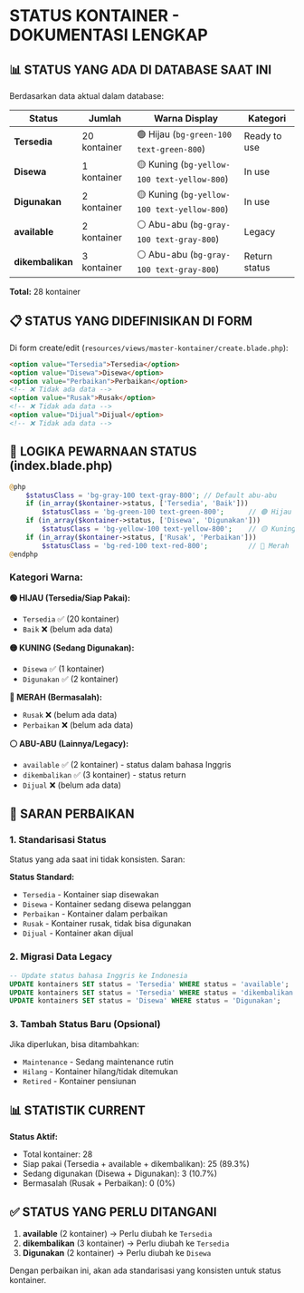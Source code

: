 # STATUS KONTAINER - DOKUMENTASI LENGKAP

## 📊 **STATUS YANG ADA DI DATABASE SAAT INI**

Berdasarkan data aktual dalam database:

| Status           | Jumlah       | Warna Display                               | Kategori      |
| ---------------- | ------------ | ------------------------------------------- | ------------- |
| **Tersedia**     | 20 kontainer | 🟢 Hijau (`bg-green-100 text-green-800`)    | Ready to use  |
| **Disewa**       | 1 kontainer  | 🟡 Kuning (`bg-yellow-100 text-yellow-800`) | In use        |
| **Digunakan**    | 2 kontainer  | 🟡 Kuning (`bg-yellow-100 text-yellow-800`) | In use        |
| **available**    | 2 kontainer  | ⚪ Abu-abu (`bg-gray-100 text-gray-800`)    | Legacy        |
| **dikembalikan** | 3 kontainer  | ⚪ Abu-abu (`bg-gray-100 text-gray-800`)    | Return status |

**Total:** 28 kontainer

## 📋 **STATUS YANG DIDEFINISIKAN DI FORM**

Di form create/edit (`resources/views/master-kontainer/create.blade.php`):

```html
<option value="Tersedia">Tersedia</option>
<option value="Disewa">Disewa</option>
<option value="Perbaikan">Perbaikan</option>
<!-- ❌ Tidak ada data -->
<option value="Rusak">Rusak</option>
<!-- ❌ Tidak ada data -->
<option value="Dijual">Dijual</option>
<!-- ❌ Tidak ada data -->
```

## 🎨 **LOGIKA PEWARNAAN STATUS (index.blade.php)**

```php
@php
    $statusClass = 'bg-gray-100 text-gray-800'; // Default abu-abu
    if (in_array($kontainer->status, ['Tersedia', 'Baik']))
        $statusClass = 'bg-green-100 text-green-800';      // 🟢 Hijau
    if (in_array($kontainer->status, ['Disewa', 'Digunakan']))
        $statusClass = 'bg-yellow-100 text-yellow-800';    // 🟡 Kuning
    if (in_array($kontainer->status, ['Rusak', 'Perbaikan']))
        $statusClass = 'bg-red-100 text-red-800';          // 🔴 Merah
@endphp
```

### **Kategori Warna:**

**🟢 HIJAU (Tersedia/Siap Pakai):**

-   `Tersedia` ✅ (20 kontainer)
-   `Baik` ❌ (belum ada data)

**🟡 KUNING (Sedang Digunakan):**

-   `Disewa` ✅ (1 kontainer)
-   `Digunakan` ✅ (2 kontainer)

**🔴 MERAH (Bermasalah):**

-   `Rusak` ❌ (belum ada data)
-   `Perbaikan` ❌ (belum ada data)

**⚪ ABU-ABU (Lainnya/Legacy):**

-   `available` ✅ (2 kontainer) - status dalam bahasa Inggris
-   `dikembalikan` ✅ (3 kontainer) - status return
-   `Dijual` ❌ (belum ada data)

## 🔧 **SARAN PERBAIKAN**

### **1. Standarisasi Status**

Status yang ada saat ini tidak konsisten. Saran:

**Status Standard:**

-   `Tersedia` - Kontainer siap disewakan
-   `Disewa` - Kontainer sedang disewa pelanggan
-   `Perbaikan` - Kontainer dalam perbaikan
-   `Rusak` - Kontainer rusak, tidak bisa digunakan
-   `Dijual` - Kontainer akan dijual

### **2. Migrasi Data Legacy**

```sql
-- Update status bahasa Inggris ke Indonesia
UPDATE kontainers SET status = 'Tersedia' WHERE status = 'available';
UPDATE kontainers SET status = 'Tersedia' WHERE status = 'dikembalikan';
UPDATE kontainers SET status = 'Disewa' WHERE status = 'Digunakan';
```

### **3. Tambah Status Baru (Opsional)**

Jika diperlukan, bisa ditambahkan:

-   `Maintenance` - Sedang maintenance rutin
-   `Hilang` - Kontainer hilang/tidak ditemukan
-   `Retired` - Kontainer pensiunan

## 📊 **STATISTIK CURRENT**

**Status Aktif:**

-   Total kontainer: 28
-   Siap pakai (Tersedia + available + dikembalikan): 25 (89.3%)
-   Sedang digunakan (Disewa + Digunakan): 3 (10.7%)
-   Bermasalah (Rusak + Perbaikan): 0 (0%)

## ✅ **STATUS YANG PERLU DITANGANI**

1. **available** (2 kontainer) → Perlu diubah ke `Tersedia`
2. **dikembalikan** (3 kontainer) → Perlu diubah ke `Tersedia`
3. **Digunakan** (2 kontainer) → Perlu diubah ke `Disewa`

Dengan perbaikan ini, akan ada standarisasi yang konsisten untuk status kontainer.
